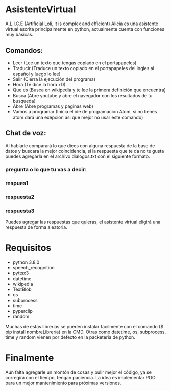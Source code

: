 
# AsistenteVirtual
A.L.I.C.E (Artificial Loli, it is complex and efficient)
Alicia es una asistente virtual escrita principalmente en python, actualmente cuenta con funciones muy básicas.

## Comandos:
- Leer (Lee un texto que tengas copiado en el portapapeles)
- Traducir (Traduce un texto copiado en el portapapeles del ingles al español y luego lo lee)
- Salir (Cierra la ejecución del programa)
- Hora (Te dice la hora xD)
- Que es (Busca en wikipedia y te lee la primera definición que encuentra)
- Busca (Abre youtube y abre el navegador con los resultados de tu busqueda)
- Abre (Abre programas y paginas web)
- Vamos a programar (Inicia el ide de programacion Atom, si no tienes atom dará una exepcion asi que mejor no usar este comando)

## Chat de voz:
Al hablarle comparará lo que dices con alguna respuesta de la base de datos y buscara la mejor coincidencia, si la respuesta que te da no te gusta puedes agregarla en el archivo dialogos.txt con el siguiente formato.

### pregunta o lo que tu vas a decir:
### respues1
### respuesta2
### respuesta3

Puedes agregar las respuestas que quieras, el asistente virtual eligirá una respuesta de forma aleatoria.

# Requisitos
- python 3.8.0
- speech_recognition
- pyttsx3
- datetime
- wikipedia
- TextBlob
- os
- subprocess
- time
- pyperclip
- random

Muchas de estas librerías se pueden instalar facilmente con el comando ($ pip install nombreLibrería) en la CMD.
Otras como datetime, os, subprocess, time y random vienen por defecto en la packeteria de python.

# Finalmente
Aún falta agregarle un montón de cosas y pulir mejor el código, ya se corregirá con el tiempo, tengan paciencia.
La idea es implementar POO para un mejor mantenimiento para próximas versiones.
